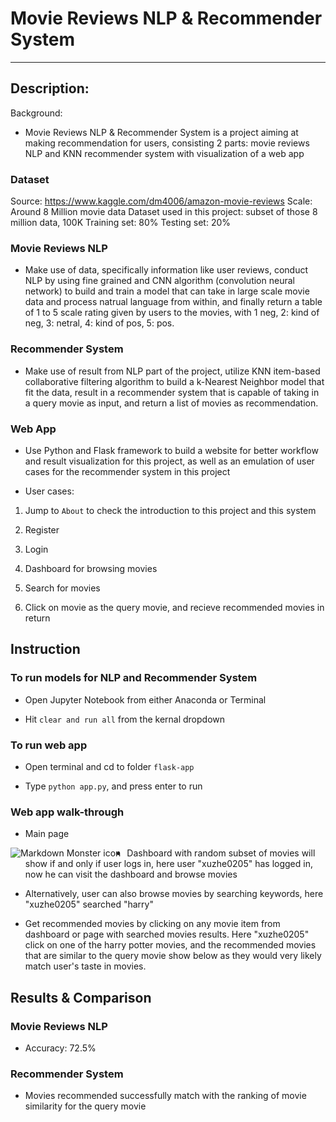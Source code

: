 # Movie Reviews NLP & Recommender System

--------------------------------------------------------------------------

## Description:

Background:

* Movie Reviews NLP & Recommender System is a project aiming at making recommendation for users, consisting 2 parts: movie reviews NLP and KNN recommender system with visualization of a web app

### Dataset
Source: https://www.kaggle.com/dm4006/amazon-movie-reviews
Scale: Around 8 Million movie data
Dataset used in this project: subset of those 8 million data, 100K
Training set: 80%
Testing set: 20%

### Movie Reviews NLP

* Make use of data, specifically information like user reviews, conduct NLP by using fine grained and CNN algorithm (convolution neural network) to build and train a model that can take in large scale movie data and process natrual language from within, and finally return a table of 1 to 5 scale rating given by users to the movies, with 1  neg, 2: kind of neg, 3: netral, 4: kind of pos, 5: pos.

### Recommender System

* Make use of result from NLP part of the project, utilize KNN item-based collaborative filtering algorithm to build a k-Nearest Neighbor model that fit the data, result in a recommender system that is capable of taking in a query movie as input, and return a list of movies as recommendation.

### Web App

* Use Python and Flask framework to build a website for better workflow and result visualization for this project, as well as an emulation of user cases for the recommender system in this project

* User cases: 

1. Jump to `About` to check the introduction to this project and this system

2. Register

3. Login

4. Dashboard for browsing movies

5. Search for movies

6. Click on movie as the query movie, and recieve recommended movies in return


## Instruction

### To run models for NLP and Recommender System

* Open Jupyter Notebook from either Anaconda or Terminal

* Hit ```clear and run all``` from the kernal dropdown

### To run web app

* Open terminal and cd to folder `flask-app`

* Type ```python app.py```, and press enter to run

### Web app walk-through

* Main page

<img src="https://drive.google.com/uc?export=view&id=1CRt5SK3j8X-ou1dJKnc5RfMDLZ6wRG1j"
     alt="Markdown Monster icon"
     style="float: left; margin-right: 10px;" />


* Dashboard with random subset of movies will show if and only if user logs in, here user "xuzhe0205" has logged in, now he can visit the dashboard and browse movies



* Alternatively, user can also browse movies by searching keywords, here "xuzhe0205" searched "harry"



* Get recommended movies by clicking on any movie item from dashboard or page with searched movies results. Here "xuzhe0205" click on one of the harry potter movies, and the recommended movies that are similar to the query movie show below as they would very likely match user's taste in movies.



## Results & Comparison

### Movie Reviews NLP

* Accuracy: 72.5%

### Recommender System

* Movies recommended successfully match with the ranking of movie similarity for the query movie



